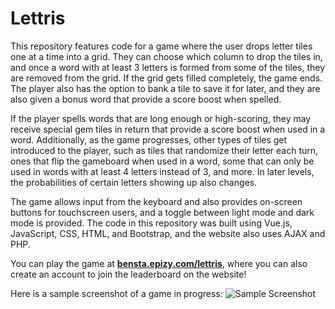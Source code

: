 # Lettris

This repository features code for a game where the user drops letter tiles one at a time into a grid. They can choose which column to drop the tiles in, and once a word with at least 3 letters is formed from some of the tiles, they are removed from the grid. If the grid gets filled completely, the game ends. The player also has the option to bank a tile to save it for later, and they are also given a bonus word that provide a score boost when spelled.

If the player spells words that are long enough or high-scoring, they may receive special gem tiles in return that provide a score boost when used in a word. Additionally, as the game progresses, other types of tiles get introduced to the player, such as tiles that randomize their letter each turn, ones that flip the gameboard when used in a word, some that can only be used in words with at least 4 letters instead of 3, and more. In later levels, the probabilities of certain letters showing up also changes.

The game allows input from the keyboard and also provides on-screen buttons for touchscreen users, and a toggle between light mode and dark mode is provided. The code in this repository was built using Vue.js, JavaScript, CSS, HTML, and Bootstrap, and the website also uses AJAX and PHP.

You can play the game at **[bensta.epizy.com/lettris](https://bensta.epizy.com/lettris)**, where you can also create an account to join the leaderboard on the website!

Here is a sample screenshot of a game in progress:
![Sample Screenshot](https://github.com/benstamour/lettris/blob/main/lettris.jpg?raw=true "Sample Screenshot")
